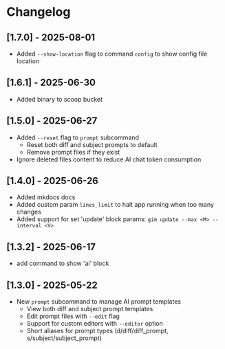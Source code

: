 # Changelog

## [1.7.0] - 2025-08-01

- Added `--show-location` flag to command `config` to show config file location

## [1.6.1] - 2025-06-30

- Added binary to scoop bucket

## [1.5.0] - 2025-06-27

- Added `--reset` flag to `prompt` subcommand
  - Reset both diff and subject prompts to default
  - Remove prompt files if they exist
- Ignore deleted files content to reduce AI chat token consumption

## [1.4.0] - 2025-06-26

- Added mkdocs docs
- Added custom param `lines_limit` to halt app running when too many changes
- Added support for set 'update' block params: `gim update --max <M> --interval <V>`

## [1.3.2] - 2025-06-17

- add command to show 'ai' block

## [1.3.0] - 2025-05-22

- New `prompt` subcommand to manage AI prompt templates
  - View both diff and subject prompt templates
  - Edit prompt files with `--edit` flag
  - Support for custom editors with `--editor` option
  - Short aliases for prompt types (d/diff/diff_prompt, s/subject/subject_prompt)